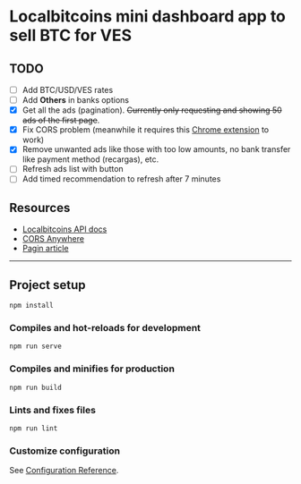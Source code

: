# Localbitcoins mini dashboard app to sell BTC for VES

## TODO
- [ ] Add BTC/USD/VES rates
- [ ] Add **Others** in banks options
- [X] Get all the ads (pagination). ~~Currently only requesting and showing 50 ads of the first page~~.
- [X] Fix CORS problem (meanwhile it requires this [Chrome extension](https://chrome.google.com/webstore/detail/cors-unblock/lfhmikememgdcahcdlaciloancbhjino) to work)
- [X] Remove unwanted ads like those with too low amounts, no bank transfer like payment method (recargas), etc.
- [ ] Refresh ads list with button
- [ ] Add timed recommendation to refresh after 7 minutes

## Resources

- [Localbitcoins API docs](https://localbitcoins.com/api-docs/)
- [CORS Anywhere](https://github.com/Rob--W/cors-anywhere)
- [Pagin article](https://itnext.io/simple-pattern-for-paging-or-looping-through-requests-with-async-await-in-javascript-4089f93678f8)

---

## Project setup
```
npm install
```

### Compiles and hot-reloads for development
```
npm run serve
```

### Compiles and minifies for production
```
npm run build
```

### Lints and fixes files
```
npm run lint
```

### Customize configuration
See [Configuration Reference](https://cli.vuejs.org/config/).
